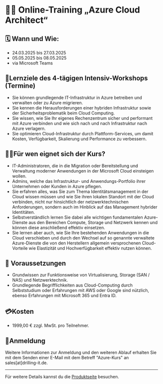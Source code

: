 # 👨‍🎓 Online-Training „Azure Cloud Architect“

## 🗓️ Wann und Wie: 
- 24.03.2025 bis 27.03.2025
- 05.05.2025 bis 08.05.2025
- via Microsoft Teams
  
## 🏅Lernziele des 4-tägigen Intensiv-Workshops (Termine)

- Sie können grundlegende IT-Infrastruktur in Azure betreiben und verwalten oder zu Azure migrieren.
- Sie kennen die Herausforderungen einer hybriden Infrastruktur sowie der Sicherheitsproblematik beim Cloud Computing.
- Sie wissen, wie Sie Ihr eigenes Rechenzentrum sicher und performant mit Azure verbinden und wie sich nach und nach Infrastruktur nach Azure verlagern.
- Sie optimieren Cloud-Infrastruktur durch Plattform-Services, um damit Kosten, Verfügbarkeit, Skalierung und Performance zu verbessern.

## 👨‍💻Für wen eignet sich der Kurs?

- IT-Administratoren, die in die Migration oder Bereitstellung und Verwaltung moderner Anwendungen in der Microsoft Cloud einsteigen wollen.
- Admins, welche das Infrastruktur- und Anwendungs-Portfolio ihrer Unternehmen oder Kunden in Azure pflegen.
- Sie erfahren alles, was Sie zum Thema Identitätsmanagement in der Cloud wissen müssen und wie Sie ihren lokalen Standort mit der Cloud verbinden, nicht nur hinsichtlich der netzwerktechnischen Anforderungen, sondern auch im Hinblick auf das Management hybrider Identitäten.
- Selbstverständlich lernen Sie dabei alle wichtigen fundamentalen Azure-Dienste aus den Bereichen Compute, Storage und Netzwerk kennen und können diese anschließend effektiv einsetzen.
- Sie lernen aber auch, wie Sie Ihre bestehenden Anwendungen in die Cloud verschieben und durch den Wechsel auf so genannte verwaltete Azure-Dienste die von den Herstellern allgemein versprochenen Cloud-Vorteile wie Elastizität und Hochverfügbarkeit effektiv nutzen können.

## 🧭 Voraussetzungen

- Grundwissen zur Funktionsweise von Virtualisierung, Storage (SAN / NAS) und Netzwerktechnik.
- Grundlegende Begrifflichkeiten aus Cloud-Computing durch Selbststudium oder Erfahrungen mit AWS oder Google sind nützlich, ebenso Erfahrungen mit Microsoft 365 und Entra ID.

## 💳Kosten

- 1999,00 € zzgl. MwSt. pro Teilnehmer.
  
## 🚦Anmeldung

Weitere Informationen zur Anmeldung und den weiteren Ablauf erhalten Sie mit dem Senden einer E-Mail mit dem Betreff "Azure-Kurs" an sales[at]drilling-it.de.

---

Für weitere Details kannst du die [Produktseite](https://www.drilling-azure.de/azure-bootcamp-cloudarchitect/) besuchen.
